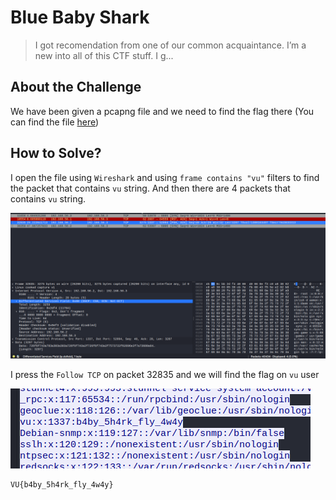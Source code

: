# Blue Baby Shark
> I got recomendation from one of our common acquaintance. I’m a new into all of this CTF stuff. I g...

## About the Challenge
We have been given a pcapng file and we need to find the flag there (You can find the file [here](Blue%20Baby%20Shark.pcapng))

## How to Solve?
I open the file using `Wireshark` and using `frame contains "vu"` filters to find the packet that contains `vu` string. And then there are 4 packets that contains `vu` string.

![filters](images/filters.png)

I press the `Follow TCP` on packet 32835 and we will find the flag on `vu` user

![flag](images/flag.png)

```
VU{b4by_5h4rk_fly_4w4y}
```